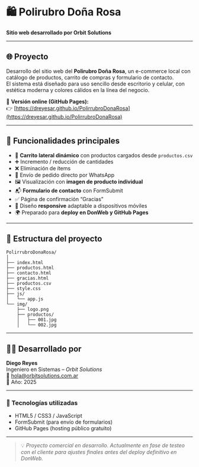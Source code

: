 # 🛍️ Polirubro Doña Rosa  
**Sitio web desarrollado por Orbit Solutions**

---

## 🌐 Proyecto
Desarrollo del sitio web del **Polirubro Doña Rosa**, un e-commerce local con catálogo de productos, carrito de compras y formulario de contacto.  
El sistema está diseñado para uso sencillo desde escritorio y celular, con estética moderna y colores cálidos en la línea del negocio.

🔗 **Versión online (GitHub Pages):**  
👉 [https://dreyesar.github.io/PolirrubroDonaRosa](https://dreyesar.github.io/PolirrubroDonaRosa)

---

## 🚀 Funcionalidades principales

- 🛒 **Carrito lateral dinámico** con productos cargados desde `productos.csv`
- ➕ Incremento / reducción de cantidades  
- ❌ Eliminación de ítems  
- 💬 Envío de pedido directo por WhatsApp  
- 🖼️ Visualización con **imagen de producto individual**
- 📬 **Formulario de contacto** con FormSubmit  
- ✅ Página de confirmación “Gracias”  
- 📱 Diseño **responsive** adaptable a dispositivos móviles  
- 🌍 Preparado para **deploy en DonWeb y GitHub Pages**

---

## 🧩 Estructura del proyecto

```
PolirrubroDonaRosa/
│
├── index.html
├── productos.html
├── contacto.html
├── gracias.html
├── productos.csv
├── style.css
├── js/
│   └── app.js
└── img/
    ├── logo.png
    ├── productos/
    │   ├── 001.jpg
    │   └── 002.jpg
```

---

## 👨‍💻 Desarrollado por

**Diego Reyes**  
Ingeniero en Sistemas – *Orbit Solutions*  
📧 hola@orbitsolutions.com.ar  
📅 Año: 2025  

---

### 🧠 Tecnologías utilizadas
- HTML5 / CSS3 / JavaScript
- FormSubmit (para envío de formularios)  
- GitHub Pages (hosting público gratuito)

---

> 💡 *Proyecto comercial en desarrollo. Actualmente en fase de testeo con el cliente para ajustes finales antes del deploy definitivo en DonWeb.*
